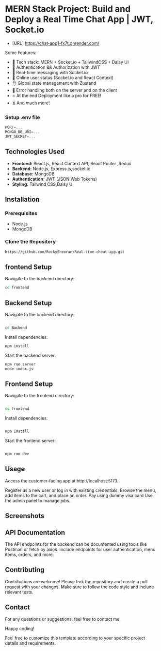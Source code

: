 # MERN Stack Project: Build and Deploy a Real Time Chat App | JWT, Socket.io 
 - [URL] https://chat-app1-fx7t.onrender.com/
   
Some Features:

-   🌟 Tech stack: MERN + Socket.io + TailwindCSS + Daisy UI
-   🎃 Authentication && Authorization with JWT
-   👾 Real-time messaging with Socket.io
-   🚀 Online user status (Socket.io and React Context)
-   👌 Global state management with Zustand
-   🐞 Error handling both on the server and on the client
-   ⭐ At the end Deployment like a pro for FREE!
-   ⏳ And much more!

### Setup .env file

```js
PORT=...
MONGO_DB_URI=...
JWT_SECRET=...

```

## Technologies Used
- **Frontend:** React.js, React Context API, React Router ,Redux
- **Backend:** Node.js, Express.js,socket.io
- **Database:** MongoDB
- **Authentication:** JWT (JSON Web Tokens)
- **Styling:** Tailwind CSS,Daisy UI

## Installation
### Prerequisites
- Node.js
- MongoDB

### Clone the Repository
```sh
https://github.com/RockySheoran/Real-time-cheat-app.git

```
## frontend Setup
Navigate to the backend directory:

```sh
cd frontend
```
## Backend Setup
Navigate to the backend directory:
```sh

cd Backend
```

Install dependencies:

```sh
npm install
```


Start the backend server:

```sh
npm run server
node index.js
```
## Frontend Setup
Navigate to the frontend directory:

```sh

cd frontend
```

Install dependencies:
```sh

npm install
```

Start the frontend server:
```sh

npm run dev
```


## Usage
Access the customer-facing app at http://localhost:5173.

Register as a new user or log in with existing credentials.
Browse the menu, add items to the cart, and place an order.
Pay using dummy visa card
Use the admin panel to manage jobs.

## Screenshots


## API Documentation
The API endpoints for the backend can be documented using tools like Postman or fetch by axios. Include endpoints for user authentication, menu items, orders, and more.

## Contributing
Contributions are welcome! Please fork the repository and create a pull request with your changes. Make sure to follow the code style and include relevant tests.

## Contact
For any questions or suggestions, feel free to contact me.

Happy coding!

Feel free to customize this template according to your specific project details and requirements.




